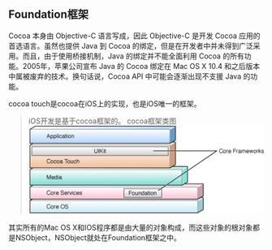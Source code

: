 ## Foundation框架

Cocoa 本身由 Objective-C 语言写成，因此 Objective-C 是开发 Cocoa 应用的首选语言。虽然也提供 Java 到 Cocoa 的绑定，但是在开发者中并未得到广泛采用。而且，由于使用桥接机制，Java 的绑定并不能全面利用 Cocoa 的所有功能。2005年，苹果公司宣布 Java 的 Cocoa 绑定在 Mac OS X 10.4 和之后版本中属被废弃的技术。换句话说，Cocoa API 中可能会逐渐出现不支援 Java 的功能。

cocoa touch是cocoa在iOS上的实现，也是iOS唯一的框架。

>iOS开发是基于cocoa框架的。
cocoa框架类图
![](/assets/20151205105717540.jpg)

其实所有的Mac OS X和IOS程序都是由大量的对象构成，而这些对象的根对象都是NSObject，NSObject就处在Foundation框架之中。
